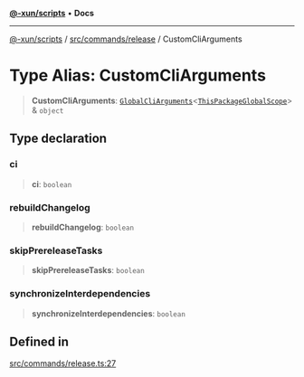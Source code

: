 [**@-xun/scripts**](../../../../README.md) • **Docs**

***

[@-xun/scripts](../../../../README.md) / [src/commands/release](../README.md) / CustomCliArguments

# Type Alias: CustomCliArguments

> **CustomCliArguments**: [`GlobalCliArguments`](../../../configure/type-aliases/GlobalCliArguments.md)\<[`ThisPackageGlobalScope`](../../../configure/enumerations/ThisPackageGlobalScope.md)\> & `object`

## Type declaration

### ci

> **ci**: `boolean`

### rebuildChangelog

> **rebuildChangelog**: `boolean`

### skipPrereleaseTasks

> **skipPrereleaseTasks**: `boolean`

### synchronizeInterdependencies

> **synchronizeInterdependencies**: `boolean`

## Defined in

[src/commands/release.ts:27](https://github.com/Xunnamius/xscripts/blob/b9218ee5f94be5da6a48d961950ed32307ad7f96/src/commands/release.ts#L27)
